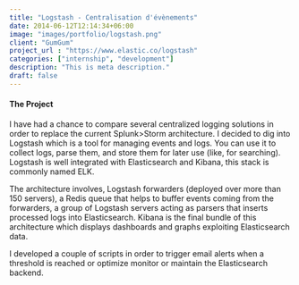 ```yaml
---
title: "Logstash - Centralisation d'évènements"
date: 2014-06-12T12:14:34+06:00
image: "images/portfolio/logstash.png"
client: "GumGum"
project_url : "https://www.elastic.co/logstash"
categories: ["internship", "development"]
description: "This is meta description."
draft: false
---
```


#### The Project

I have had a chance to compare several centralized logging solutions in order to replace the current Splunk>Storm architecture. I decided to dig into Logstash which is a tool for managing events and logs. You can use it to collect logs, parse them, and store them for later use (like, for searching). Logstash is well integrated with Elasticsearch and Kibana, this stack is commonly named ELK.

The architecture involves, Logstash forwarders (deployed over more than 150 servers), a Redis queue that helps to buffer events coming from the forwarders, a group of Logstash servers acting as parsers that inserts processed logs into Elasticsearch. Kibana is the final bundle of this architecture which displays dashboards and graphs exploiting Elasticsearch data.

I developed a couple of scripts in order to trigger email alerts when a threshold is reached or optimize monitor or maintain the Elasticsearch backend.

